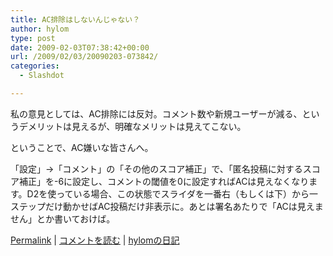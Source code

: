 ```yaml
---
title: AC排除はしないんじゃない？
author: hylom
type: post
date: 2009-02-03T07:38:42+00:00
url: /2009/02/03/20090203-073842/
categories:
  - Slashdot

---
```

私の意見としては、AC排除には反対。コメント数や新規ユーザーが減る、というデメリットは見えるが、明確なメリットは見えてこない。

ということで、AC嫌いな皆さんへ。

「設定」→「コメント」の「その他のスコア補正」で、「匿名投稿に対するスコア補正」を-6に設定し、コメントの閾値を0に設定すればACは見えなくなります。D2を使っている場合、この状態でスライダを一番右（もしくは下）から一ステップだけ動かせばAC投稿だけ非表示に。あとは署名あたりで「ACは見えません」とか書いておけば。

  [Permalink][1] |   [コメントを読む][2] |   [hylomの日記][3]

 [1]: http://slashdot.jp/~hylom/journal/466347
 [2]: http://slashdot.jp/~hylom/journal/466347#acomments
 [3]: http://slashdot.jp/~hylom/journal/
